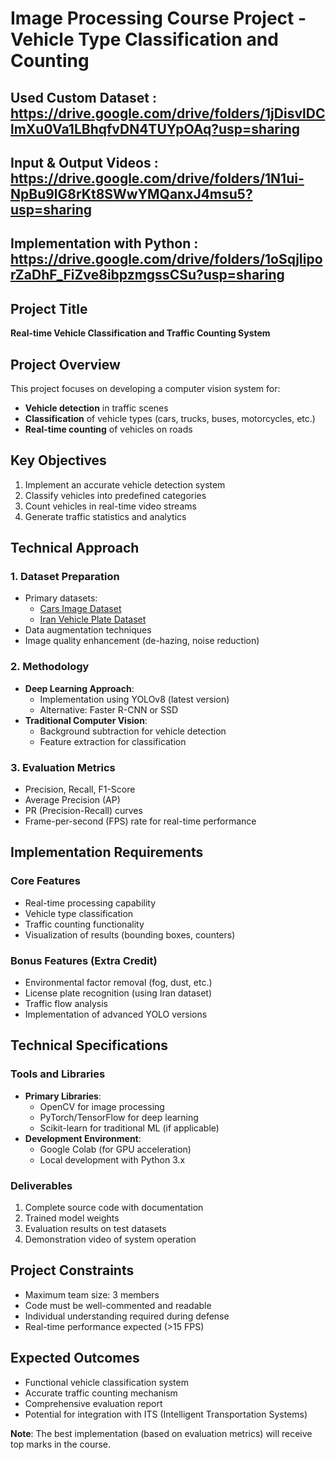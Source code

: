 
# Image Processing Course Project - Vehicle Type Classification and Counting


## Used Custom Dataset : https://drive.google.com/drive/folders/1jDisvlDClmXu0Va1LBhqfvDN4TUYpOAq?usp=sharing

## Input & Output Videos : https://drive.google.com/drive/folders/1N1ui-NpBu9lG8rKt8SWwYMQanxJ4msu5?usp=sharing

## Implementation with Python : https://drive.google.com/drive/folders/1oSqjIiporZaDhF_FiZve8ibpzmgssCSu?usp=sharing



## Project Title  
**Real-time Vehicle Classification and Traffic Counting System**  

## Project Overview  
This project focuses on developing a computer vision system for:  
- **Vehicle detection** in traffic scenes  
- **Classification** of vehicle types (cars, trucks, buses, motorcycles, etc.)  
- **Real-time counting** of vehicles on roads  

## Key Objectives  
1. Implement an accurate vehicle detection system  
2. Classify vehicles into predefined categories  
3. Count vehicles in real-time video streams  
4. Generate traffic statistics and analytics  

## Technical Approach  

### 1. Dataset Preparation  
- Primary datasets:  
  - [Cars Image Dataset](https://www.kaggle.com/datasets/kshitij192/cars-image-dataset)  
  - [Iran Vehicle Plate Dataset](https://www.kaggle.com/datasets/samyarr/iranvehicleplatedataset/data)  
- Data augmentation techniques  
- Image quality enhancement (de-hazing, noise reduction)  

### 2. Methodology  
- **Deep Learning Approach**:  
  - Implementation using YOLOv8 (latest version)  
  - Alternative: Faster R-CNN or SSD  
- **Traditional Computer Vision**:  
  - Background subtraction for vehicle detection  
  - Feature extraction for classification  

### 3. Evaluation Metrics  
- Precision, Recall, F1-Score  
- Average Precision (AP)  
- PR (Precision-Recall) curves  
- Frame-per-second (FPS) rate for real-time performance  

## Implementation Requirements  

### Core Features  
- Real-time processing capability  
- Vehicle type classification  
- Traffic counting functionality  
- Visualization of results (bounding boxes, counters)  

### Bonus Features (Extra Credit)  
- Environmental factor removal (fog, dust, etc.)  
- License plate recognition (using Iran dataset)  
- Traffic flow analysis  
- Implementation of advanced YOLO versions  

## Technical Specifications  

### Tools and Libraries  
- **Primary Libraries**:  
  - OpenCV for image processing  
  - PyTorch/TensorFlow for deep learning  
  - Scikit-learn for traditional ML (if applicable)  
- **Development Environment**:  
  - Google Colab (for GPU acceleration)  
  - Local development with Python 3.x  

### Deliverables  
1. Complete source code with documentation  
2. Trained model weights  
3. Evaluation results on test datasets  
4. Demonstration video of system operation  

## Project Constraints  
- Maximum team size: 3 members  
- Code must be well-commented and readable  
- Individual understanding required during defense  
- Real-time performance expected (>15 FPS)  

## Expected Outcomes  
- Functional vehicle classification system  
- Accurate traffic counting mechanism  
- Comprehensive evaluation report  
- Potential for integration with ITS (Intelligent Transportation Systems)  

**Note**: The best implementation (based on evaluation metrics) will receive top marks in the course.
